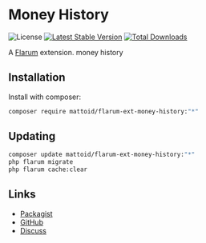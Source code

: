 # Money History

![License](https://img.shields.io/badge/license-LPL-1.02-blue.svg) [![Latest Stable Version](https://img.shields.io/packagist/v/mattoid/flarum-ext-money-history.svg)](https://packagist.org/packages/mattoid/flarum-ext-money-history) [![Total Downloads](https://img.shields.io/packagist/dt/mattoid/flarum-ext-money-history.svg)](https://packagist.org/packages/mattoid/flarum-ext-money-history)

A [Flarum](http://flarum.org) extension. money history

## Installation

Install with composer:

```sh
composer require mattoid/flarum-ext-money-history:"*"
```

## Updating

```sh
composer update mattoid/flarum-ext-money-history:"*"
php flarum migrate
php flarum cache:clear
```

## Links

- [Packagist](https://packagist.org/packages/mattoid/flarum-ext-money-history)
- [GitHub](https://github.com/mattoid/flarum-ext-money-history)
- [Discuss](https://discuss.flarum.org/d/PUT_DISCUSS_SLUG_HERE)
